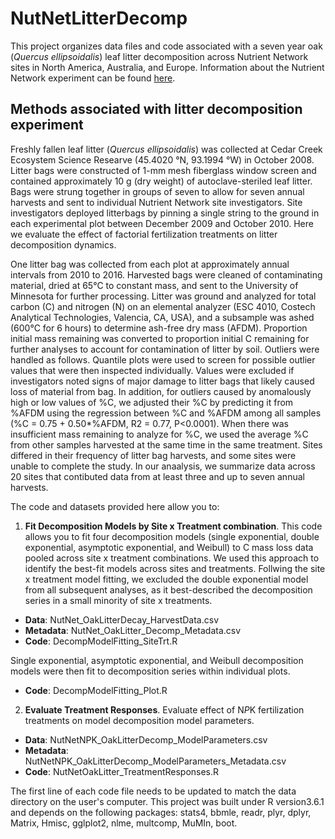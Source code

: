 # NutNetLitterDecomp
This project organizes data files and code associated with a seven year oak (*Quercus ellipsoidalis*) leaf litter decomposition across Nutrient Network sites in North America, Australia, and Europe. Information about the Nutrient Network experiment can be found [here](https://nutnet.org/). 

## Methods associated with litter decomposition experiment
Freshly fallen leaf litter (*Quercus ellipsoidalis*) was collected at Cedar Creek Ecosystem Science Researve (45.4020 °N, 93.1994 °W) in October 2008. Litter bags were constructed of 1-mm mesh fiberglass window screen and contained approximately 10 g (dry weight) of autoclave-steriled leaf litter. Bags were strung together in groups of seven to allow for seven annual harvests and sent to individual Nutrient Network site investigators. Site investigators deployed litterbags by pinning a single string to the ground in each experimental plot between December 2009 and October 2010. Here we evaluate the effect of factorial fertilization treatments on litter decomposition dynamics.

One litter bag was collected from each plot at approximately annual intervals from 2010 to 2016. Harvested bags were cleaned of contaminating material, dried at 65°C to constant mass, and sent to the University of Minnesota for further processing. Litter was ground and analyzed for total carbon (C) and nitrogen (N) on an elemental analyzer (ESC 4010, Costech Analytical Technologies, Valencia, CA, USA), and a subsample was ashed (600°C for 6 hours) to determine ash-free dry mass (AFDM). Proportion initial mass remaining was converted to proportion initial C remaining for further analyses to account for contamination of litter by soil. Outliers were handled as follows. Quantile plots were used to screen for possible outlier values that were then inspected individually. Values were excluded if investigators noted signs of major damage to litter bags that likely caused loss of material from bag. In addition, for outliers caused by anomalously high or low values of %C, we adjusted their %C by predicting it from %AFDM using the regression between %C and %AFDM among all samples (%C = 0.75 + 0.50*%AFDM, R2 = 0.77, P<0.0001). When there was insufficient mass remaining to analyze for %C, we used the average %C from other samples harvested at the same time in the same treatment. Sites differed in their frequency of litter bag harvests, and some sites were unable to complete the study. In our anaalysis, we summarize data across 20 sites that contibuted data from at least three and up to seven annual harvests. 

The code and datasets provided here allow you to:
1. **Fit Decomposition Models by Site x Treatment combination**. This code allows you to fit four decomposition models (single exponential, double exponential, asymptotic exponential, and Weibull) to C mass loss data pooled across site x treatment combinations. We used this approach to identify the best-fit models across sites and treatments. Follwing the site x treatment model fitting, we excluded the double exponential model from all subsequent analyses, as it best-described the decomposition series in a small minority of site x treatments. 

 - **Data**: NutNet_OakLitterDecay_HarvestData.csv
 - **Metadata**: NutNet_OakLitter_Decomp_Metadata.csv
 - **Code**: DecompModelFitting_SiteTrt.R
 
 Single exponential, asymptotic exponential, and Weibull decomposition models were then fit to decomposition series within individual plots.
 - **Code**: DecompModelFitting_Plot.R
 
2. **Evaluate Treatment Responses**. Evaluate effect of N*P*K fertilization treatments on model decomposition model parameters. 
 - **Data**: NutNetNPK_OakLitterDecomp_ModelParameters.csv
 - **Metadata**: NutNetNPK_OakLitterDecomp_ModelParameters_Metadata.csv
 - **Code**: NutNetOakLitter_TreatmentResponses.R
 
The first line of each code file needs to be updated to match the data directory on the user's computer.  This project was built under R version3.6.1 and depends on the following packages: stats4, bbmle, readr, plyr, dplyr, Matrix, Hmisc, gglplot2, nlme, multcomp, MuMIn, boot.
